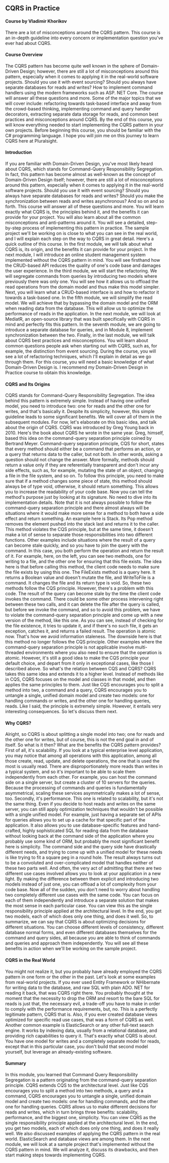## CQRS in Practice
#### Course by Vladimir Khorikov

There are a lot of misconceptions around the CQRS pattern. This course is an in-depth guideline into every concern or implementation question you've ever had about CQRS.

#### Course Overview<br>
The CQRS pattern has become quite well known in the sphere of Domain-Driven Design; however, there are still a lot of misconceptions around this pattern, especially when it comes to applying it in the real-world software projects. Should you use it with event sourcing? Should you always have separate databases for reads and writes? How to implement command handlers using the modern frameworks such as ASP. NET Core. The course will answer all these questions and more. Some of the major topics that we will cover include: refactoring towards task-based interface and away from the crowd-based thinking, implementing command and query handler decorators, extracting separate data storage for reads, and common best practices and misconceptions around CQRS. By the end of this course, you will know everything needed to start implementing the CQRS pattern in your own projects. Before beginning this course, you should be familiar with the C# programming language. I hope you will join me on this journey to learn CQRS here at Pluralsight.

#### Introduction
If you are familiar with Domain-Driven Design, you've most likely heard about CQRS, which stands for Command-Query Responsibility Segregation. In fact, this pattern has become almost as well-known as the concept of Domain-Driven Design itself; however, there are still a lot of misconceptions around this pattern, especially when it comes to applying it in the real-world software projects. Should you use it with event sourcing? Should you always have separate databases for reads and writes? Should you make the synchronization between reads and writes asynchronous? And so on and so forth. This course will answer all of these questions and more. You will learn exactly what CQRS is, the principles behind it, and the benefits it can provide for your project. You will also learn about all the common misconceptions and anti-patterns around it. You will see a detailed, step-by-step process of implementing this pattern in practice. The sample project we'll be working on is close to what you can see in the real world, and I will explain each step on the way to CQRS in great detail. Here's a quick outline of this course. In the first module, we will talk about what CQRS is, its origin, and the benefits it can provide for your project. In the next module, I will introduce an online student management system implemented without the CQRS pattern in mind. You will see firsthand how the CRUD-based API reduces the quality of one's code base and damages the user experience. In the third module, we will start the refactoring. We will segregate commands from queries by introducing two models where previously there was only one. You will see how it allows us to offload the read operations from the domain model and thus make this model simpler. Next, you will learn what a CRUD-based interface is and how to refactor it towards a task-based one. In the fifth module, we will simplify the read model. We will achieve that by bypassing the domain model and the ORM when reading data from the database. This will allow us to optimize the performance of reads in the application. In the next module, we will look at MediatR, an open-source library that was built specifically with CQRS in mind and perfectly fits this pattern. In the seventh module, we are going to introduce a separate database for queries, and in Module 8, implement synchronization between the two. Finally, in the last module, we will talk about CQRS best practices and misconceptions. You will learn about common questions people ask when starting out with CQRS, such as, for example, the distinction from event sourcing. During the course, you will see a lot of refactoring techniques, which I'll explain in detail as we go through them. For this course, you will need a basic knowledge of what Domain-Driven Design is. I recommend my Domain-Driven Design in Practice course to obtain this knowledge.

#### CQRS and Its Origins
CQRS stands for Command-Query Responsibility Segregation. The idea behind this pattern is extremely simple. Instead of having one unified model, you need to introduce two: one for reads and the other one for writes, and that's basically it. Despite its simplicity, however, this simple guideline leads to some significant benefits. We will cover all of them in the subsequent modules. For now, let's elaborate on this basic idea, and talk about the origin of CQRS. CQRS was introduced by Greg Young back in 2010. Here's the book about CQRS he wrote in the same year. Greg, himself, based this idea on the command-query separation principle coined by Bertrand Meyer. Command-query separation principle, CQS for short, states that every method should either be a command that performs an action, or a query that returns data to the caller, but not both. In other words, asking a question should not change the answer. More formally, methods should return a value only if they are referentially transparent and don't incur any side effects, such as, for example, mutating the state of an object, changing a file in the file system, and so on. To follow this principle, you need to make sure that if a method changes some piece of state, this method should always be of type void, otherwise, it should return something. This allows you to increase the readability of your code base. Now you can tell the method's purpose just by looking at its signature. No need to dive into its implementation details. Note that it is not always possible to follow the command-query separation principle and there almost always will be situations where it would make more sense for a method to both have a side effect and return something. An example here is Stack. Its Pop method removes the element pushed into the stack last and returns it to the caller. This method violates the CQS principle, but at the same time, it doesn't make a lot of sense to separate those responsibilities into two different functions. Other examples include situations where the result of a query can become stale quickly, and so you have to join the query with the command. In this case, you both perform the operation and return the result of it. For example, here, on the left, you can see two methods, one for writing to a file, and the other one for ensuring that this file exists. The idea here is that before calling this method, the client code needs to make sure the file exists by using this one. The FileExists method is a query here. It returns a Boolean value and doesn't mutate the file, and WriteToFile is a command. It changes the file and its return type is void. So, these two methods follow the CQS principle. However, there's a problem with this code. The result of the query can become stale by the time the client code invokes the command. There could be some other process intervening right between these two calls, and it can delete the file after the query is called, but before we invoke the command, and so to avoid this problem, we have to violate the command-query separation principle and come up with a new version of the method, like this one. As you can see, instead of checking for the file existence, it tries to update it, and if there's no such file, it gets an exception, catches it, and returns a failed result. The operation is atomic now. That's how we avoid information staleness. The downside here is that this method no longer follows the CQS principle. Other examples where the command-query separation principle is not applicable involve multi-threaded environments where you also need to ensure that the operation is atomic. However, it's still a good idea to make the CQS principle your default choice, and depart from it only in exceptional cases, like those I described above. So what's the relation between CQS and CQRS? CQRS takes this same idea and extends it to a higher level. Instead of methods like in CQS, CQRS focuses on the model and classes in that model, and then applies the same principles to them. Just like CQS encourages you to split a method into two, a command and a query, CQRS encourages you to untangle a single, unified domain model and create two models: one for handling commands or writes, and the other one for handling queries, reads. Like I said, the principle is extremely simple. However, it entails very interesting consequences. So let's discuss them next.

#### Why CQRS?
Alright, so CQRS is about splitting a single model into two; one for reads and the other one for writes, but of course, this is not the end goal in and of itself. So what is it then? What are the benefits the CQRS pattern provides? First of all, it's scalability. If you look at a typical enterprise level application, you may notice that among all operations with this application, among all those create, read, update, and delete operations, the one that is used the most is usually read. There are disproportionately more reads than writes in a typical system, and so it's important to be able to scale them independently from each other. For example, you can host the command side on a single server, but create a cluster of 10 servers for the queries. Because the processing of commands and queries is fundamentally asymmetrical, scaling these services asymmetrically makes a lot of sense, too. Secondly, it's performance. This one is related to scalability, but it's not the same thing. Even if you decide to host reads and writes on the same server, you can still apply optimization techniques that wouldn't be possible with a single unified model. For example, just having a separate set of APIs for queries allows you to set up a cache for that specific part of the application. It also allows you to use database-specific features and hand-crafted, highly sophisticated SQL for reading data from the database without looking back at the command side of the application where you probably use some kind of ORM, but probably the most significant benefit here is simplicity. The command side and the query side have drastically different needs, and trying to come up with a unified model for these needs is like trying to fit a square peg in a round hole. The result always turns out to be a convoluted and over-complicated model that handles neither of these two parts well. And often, the very act of admitting that there are two different use cases involved allows you to look at your application in a new light. By making the difference between them explicit and introducing two models instead of just one, you can offload a lot of complexity from your code base. Now all of the sudden, you don't need to worry about handling two completely different use cases with the same code. You can focus on each of them independently and introduce a separate solution that makes the most sense in each particular case. You can view this as the single responsibility principle applied at the architectural level. In the end, you get two models, each of which does only one thing, and does it well. So, to summarize, we can say that CQRS is about optimizing decisions for different situations. You can choose different levels of consistency, different database normal forms, and even different databases themselves for the command and query sides, all because you are able to think of commands and queries and approach them independently. You will see all these benefits in action when we'll be working on the sample project.

#### CQRS in the Real World
You might not realize it, but you probably have already employed the CQRS pattern in one form or the other in the past. Let's look at some examples from real-world projects. If you ever used Entity Framework or NHibernate for writing data to the database, and raw SQL with plain ADO. NET for reading it back, that was CQRS right there. You probably thought at the moment that the necessity to drop the ORM and resort to the bare SQL for reads is just that, the necessary evil, a trade-off you have to make in order to comply with the performance requirements, but, no. This is a perfectly legitimate pattern, CQRS that is. Also, if you ever created database views optimized for specific read use cases, that was a form of CQRS as well. Another common example is ElasticSearch or any other full-text search engine. It works by indexing data, usually from a relational database, and providing rich capabilities to query it. That's exactly what CQRS is about. You have one model for writes and a completely separate model for reads, except that in this particular case, you don't build that second model yourself, but leverage an already-existing software.

#### Summary
In this module, you learned that Command Query Responsibility Segregation is a pattern originating from the command-query separation principle. CQRS extends CQS to the architectural level. Just like CQS encourages you to split a method into two methods, a query and a command, CQRS encourages you to untangle a single, unified domain model and create two models: one for handling commands, and the other one for handling queries. CQRS allows us to make different decisions for reads and writes, which in turn brings three benefits: scalability, performance, and the biggest one, simplicity. You can view CQRS as the single responsibility principle applied at the architectural level. In the end, you get two models, each of which does only one thing, and does it really well. We also discussed examples of applying the CQRS pattern in the real world. ElasticSearch and database views are among them. In the next module, we will look at a sample project that's implemented without the CQRS pattern in mind. We will analyze it, discuss its drawbacks, and then start making steps towards implementing CQRS.
